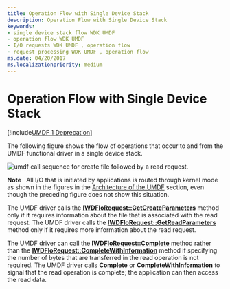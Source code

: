```yaml
---
title: Operation Flow with Single Device Stack
description: Operation Flow with Single Device Stack
keywords:
- single device stack flow WDK UMDF
- operation flow WDK UMDF
- I/O requests WDK UMDF , operation flow
- request processing WDK UMDF , operation flow
ms.date: 04/20/2017
ms.localizationpriority: medium
---
```


# Operation Flow with Single Device Stack


[!include[UMDF 1 Deprecation](../includes/umdf-1-deprecation.md)]

The following figure shows the flow of operations that occur to and from the UMDF functional driver in a single device stack.

![umdf call sequence for create file followed by a read request.](images/umdfflow.gif)

**Note**   All I/O that is initiated by applications is routed through kernel mode as shown in the figures in the [Architecture of the UMDF](/previous-versions/ff554461(v=vs.85)) section, even though the preceding figure does not show this situation.

 

The UMDF driver calls the [**IWDFIoRequest::GetCreateParameters**](/windows-hardware/drivers/ddi/wudfddi/nf-wudfddi-iwdfiorequest-getcreateparameters) method only if it requires information about the file that is associated with the read request. The UMDF driver calls the [**IWDFIoRequest::GetReadParameters**](/windows-hardware/drivers/ddi/wudfddi/nf-wudfddi-iwdfiorequest-getreadparameters) method only if it requires more information about the read request.

The UMDF driver can call the [**IWDFIoRequest::Complete**](/windows-hardware/drivers/ddi/wudfddi/nf-wudfddi-iwdfiorequest-complete) method rather than the [**IWDFIoRequest::CompleteWithInformation**](/windows-hardware/drivers/ddi/wudfddi/nf-wudfddi-iwdfiorequest-completewithinformation) method if specifying the number of bytes that are transferred in the read operation is not required. The UMDF driver calls **Complete** or **CompleteWithInformation** to signal that the read operation is complete; the application can then access the read data.

 

